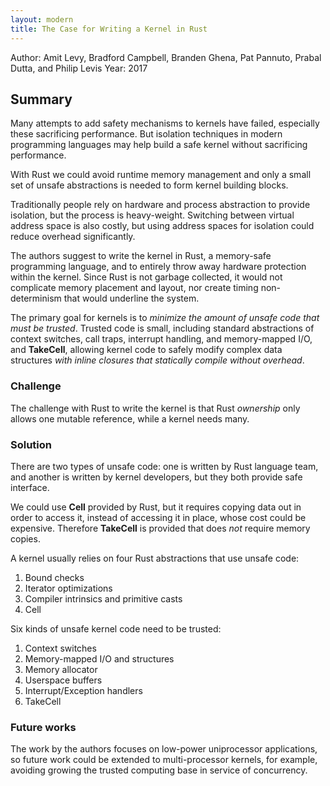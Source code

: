 ```yaml
---
layout: modern
title: The Case for Writing a Kernel in Rust
---
```


Author: Amit Levy, Bradford Campbell, Branden Ghena, Pat Pannuto, Prabal Dutta, and Philip Levis
Year: 2017

## Summary

Many attempts to add safety mechanisms to kernels have failed, especially these sacrificing performance. But isolation techniques in modern programming languages may help build a safe kernel without sacrificing performance.

With Rust we could avoid runtime memory management and only a small set of unsafe abstractions is needed to form kernel building blocks.

Traditionally people rely on hardware and process abstraction to provide isolation, but the process is heavy-weight. Switching between virtual address space is also costly, but using address spaces for isolation could reduce overhead significantly.

The authors suggest to write the kernel in Rust, a memory-safe programming language, and to entirely throw away hardware protection within the kernel. Since Rust is not garbage collected, it would not complicate memory placement and layout, nor create timing non-determinism that would underline the system.

The primary goal for kernels is to *minimize the amount of unsafe code that must be trusted*. Trusted code is small, including standard abstractions of context switches, call traps, interrupt handling, and memory-mapped I/O, and **TakeCell**, allowing kernel code to safely modify complex data structures *with inline closures that statically compile without overhead*.

### Challenge

The challenge with Rust to write the kernel is that Rust *ownership* only allows one mutable reference, while a kernel needs many.

### Solution

There are two types of unsafe code: one is written by Rust language team, and another is written by kernel developers, but they both provide safe interface.

We could use **Cell** provided by Rust, but it requires copying data out in order to access it, instead of accessing it in place, whose cost could be expensive. Therefore **TakeCell** is provided that does *not* require memory copies.

A kernel usually relies on four Rust abstractions that use unsafe code:

1. Bound checks
2. Iterator optimizations
3. Compiler intrinsics and primitive casts
4. Cell

Six kinds of unsafe kernel code need to be trusted:

1. Context switches
2. Memory-mapped I/O and structures
3. Memory allocator
4. Userspace buffers
5. Interrupt/Exception handlers
6. TakeCell

### Future works

The work by the authors focuses on low-power uniprocessor applications, so future work could be extended to multi-processor kernels, for example, avoiding growing the trusted computing base in service of concurrency.
